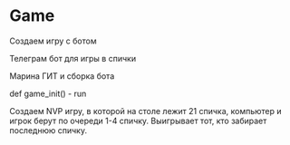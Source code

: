 # Game


Создаем игру с ботом


Телеграм бот для игры в спички

Марина ГИТ и сборка бота

def game_init() - run

Создаем NVP игру, в которой на столе лежит 21 спичка, компьютер и игрок берут по очереди 1-4 спичку. Выигрывает тот, кто забирает последнюю спичку.

